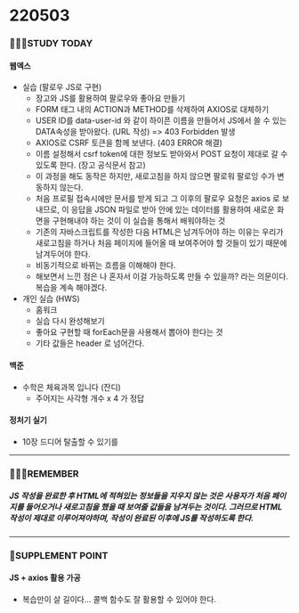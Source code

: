 # 220503

### 👨🏼‍🏫STUDY TODAY

#### 웹엑스

- 실습 (팔로우 JS로 구현)
  - 장고와 JS를 활용하여 팔로우와 좋아요 만들기
  - FORM 태그 내의  ACTION과 METHOD를 삭제하여 AXIOS로 대체하기
  - USER ID를 data-user-id 와 같이 하이픈 이름을 만들어서 JS에서 쓸 수 있는 DATA속성을 받아왔다. (URL 작성) => 403 Forbidden 발생
  - AXIOS로 CSRF 토큰을 함께 보낸다. (403 ERROR 해결)
  - 이름 설정해서 csrf token에 대한 정보도 받아와서 POST 요청이 제대로 갈 수 있도록 한다. (장고 공식문서 참고)
  - 이 과정을 해도 동작은 하지만, 새로고침을 하지 않으면 팔로워 팔로잉 수가 변동하지 않는다.
  - 처음 프로필 접속시에만 문서를 받게 되고 그 이후의 팔로우 요청은 axios 로 보내므로, 이 응답을 JSON 파일로 받아 안에 있는 데이터를 활용하여 새로운 화면을 구현해내야 하는 것이 이 실습을 통해서 배워야하는 것
  - 기존의 자바스크립트를 작성한 다음 HTML은 남겨두어야 하는 이유는 우리가 새로고침을 하거나 처음 페이지에 들어올 때 보여주어야 할 것들이 있기 때문에 남겨두어야 한다.
  - 비동기적으로 바뀌는 흐름을 이해해야 한다.
  - 해보면서 느낀 점은 나 혼자서 이걸 가능하도록 만들 수 있을까? 라는 의문이다. 복습을 계속 해야겠다.
- 개인 실습 (HWS)
  - 홈워크
  - 실습 다시 완성해보기
  - 좋아요 구현할 때 forEach문을 사용해서 뽑아야 한다는 것
  - 기타 값들은 header 로 넘어간다.




#### 백준

- 수학은 체육과목 입니다 (잔디)
  - 주어지는 사각형 개수 x 4 가 정답



#### 정처기 실기

- 10장 드디어 탈출할 수 있기를

---

### 💆🏼‍♂️REMEMBER

##### JS 작성을 완료한 후 HTML에 적혀있는 정보들을 지우지 않는 것은 사용자가 처음 페이지를 들어오거나 새로고침을 했을 때 보여줄 값들을 남겨두는 것이다. 그러므로 HTML 작성이 제대로 이루어져야하며, 작성이 완료된 이후에 JS를 작성하도록 한다.

---

### 💫SUPPLEMENT POINT

#### JS + axios 활용 가공

- 복습만이 살 길이다... 콜백 함수도 잘 활용할 수 있어야 한다.
